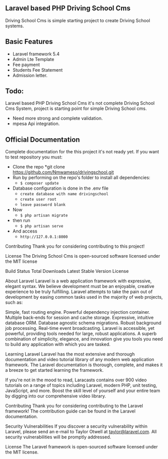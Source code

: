 ## Laravel based PHP Driving School Cms

Driving School Cms is simple starting project to create Driving School systems.

## Basic Features

- Laravel framework 5.4
- Admin Lte Template
- Fee payment 
- Students Fee Statement
- Admission letter. 


##  Todo:
Laravel based PHP Driving School Cms it's not complete Driving School Cms System,
project is starting point for simple Driving School cms.

- Need more strong and complete validation.
- mpesa Api integration.


## Official Documentation

Complete documentation for the this project it's not ready yet.
If you want to test repository you must:
* Clone the repo
*git clone https://github.com/Nmwameso/drivingschool.git
* Run by performing on the repo's folder to install all dependencies:
  * `$ composer update`
* Database configuration is done in the .env file
  * `create database with name drivingschool`
  * `create user root`
  * `leave password blank`
* Now
  * `$ php artisan migrate`
* then run
  * `$ php artisan serve`  
* And access
  * `http://127.0.0.1:8000`

Contributing
Thank you for considering contributing to this project!

License
The Driving School Cms is open-sourced software licensed under the MIT license



Build Status Total Downloads Latest Stable Version License

About Laravel
Laravel is a web application framework with expressive, elegant syntax. We believe development must be an enjoyable, creative experience to be truly fulfilling. Laravel attempts to take the pain out of development by easing common tasks used in the majority of web projects, such as:

Simple, fast routing engine.
Powerful dependency injection container.
Multiple back-ends for session and cache storage.
Expressive, intuitive database ORM.
Database agnostic schema migrations.
Robust background job processing.
Real-time event broadcasting.
Laravel is accessible, yet powerful, providing tools needed for large, robust applications. A superb combination of simplicity, elegance, and innovation give you tools you need to build any application with which you are tasked.

Learning Laravel
Laravel has the most extensive and thorough documentation and video tutorial library of any modern web application framework. The Laravel documentation is thorough, complete, and makes it a breeze to get started learning the framework.

If you're not in the mood to read, Laracasts contains over 900 video tutorials on a range of topics including Laravel, modern PHP, unit testing, JavaScript, and more. Boost the skill level of yourself and your entire team by digging into our comprehensive video library.

Contributing
Thank you for considering contributing to the Laravel framework! The contribution guide can be found in the Laravel documentation.

Security Vulnerabilities
If you discover a security vulnerability within Laravel, please send an e-mail to Taylor Otwell at taylor@laravel.com. All security vulnerabilities will be promptly addressed.

License
The Laravel framework is open-sourced software licensed under the MIT license.
